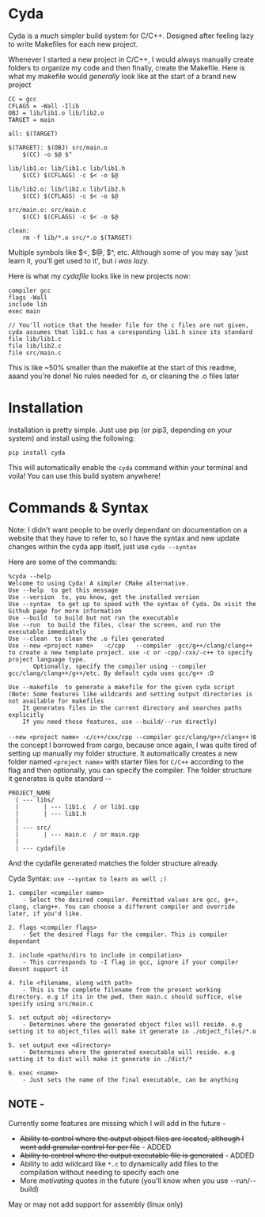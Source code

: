 # Cyda
Cyda is a *much* simpler build system for C/C++. Designed after feeling lazy to write Makefiles for each new project. 

Whenever I started a new project in C/C++, I would always manually create folders to organize my code and then finally, create the Makefile. 
Here is what my makefile would *generally* look like at the start of a brand new project
```make
CC = gcc
CFLAGS = -Wall -Ilib
OBJ = lib/lib1.o lib/lib2.o
TARGET = main

all: $(TARGET)

$(TARGET): $(OBJ) src/main.o
	$(CC) -o $@ $^

lib/lib1.o: lib/lib1.c lib/lib1.h
	$(CC) $(CFLAGS) -c $< -o $@

lib/lib2.o: lib/lib2.c lib/lib2.h
	$(CC) $(CFLAGS) -c $< -o $@

src/main.o: src/main.c
	$(CC) $(CFLAGS) -c $< -o $@

clean:
	rm -f lib/*.o src/*.o $(TARGET)
```
Multiple symbols like $<, $@, $^, etc. Although some of you may say 'just learn it, you'll get used to it', but *i was lazy.*

Here is what my *cydafile* looks like in new projects now:
```
compiler gcc
flags -Wall
include lib
exec main

// You'll notice that the header file for the c files are not given, cyda assumes that lib1.c has a coresponding lib1.h since its standard
file lib/lib1.c
file lib/lib2.c
file src/main.c
```
This is like ~50% smaller than the makefile at the start of this readme, aaand you're done! 
No rules needed for .o, or cleaning the .o files later

# Installation

Installation is pretty simple. Just use pip (or pip3, depending on your system) and install using the following:

`pip install cyda`

This will automatically enable the `cyda` command within your terminal and voila! You can use this build system anywhere!

# Commands & Syntax

Note: I didn't want people to be overly dependant on documentation on a website that they have to refer to, so I have the syntax and new update changes within the cyda app itself, just use `cyda --syntax`

Here are some of the commands:
```
%cyda --help
Welcome to using Cyda! A simpler CMake alternative.
Use --help  to get this message
Use --version  to, you know, get the installed version
Use --syntax  to get up to speed with the syntax of Cyda. Do visit the Github page for more information
Use --build  to build but not run the executable
Use --run  to build the files, clear the screen, and run the executable immediately
Use --clean  to clean the .o files generated
Use --new <project name>   -c/cpp   --compiler -gcc/g++/clang/clang++  to create a new template project. use -c or -cpp/-cxx/-c++ to specify project language type.
	   Optionally, specify the compiler using --compiler gcc/clang/clang++/g++/etc. By default cyda uses gcc/g++ :D

Use --makefile  to generate a makefile for the given cyda script
(Note: Some features like wildcards and setting output directories is not available for makefiles
    It generates files in the current directory and searches paths explicitly
    If you need those features, use --build/--run directly)
```
`--new <project name> -c/c++/cxx/cpp --compiler gcc/clang/g++/clang++` is the concept I borrowed from cargo, because once again, I was quite tired of setting up manually my folder structure. It automatically creates a new folder named `<project name>` with starter files for `C/C++` according to the flag and then optionally, you can specify the compiler. 
The folder structure it generates is quite standard --
```
PROJECT_NAME
  | --- libs/
  |       | --- lib1.c  / or lib1.cpp
  |       | --- lib1.h
  |
  | --- src/
  |       | --- main.c  / or main.cpp 
  |
  | --- cydafile
```
And the cydafile generated matches the folder structure already. 

Cyda Syntax: `use --syntax to learn as well ;)`
```
1. compiler <compiler name>
    - Select the desired compiler. Permitted values are gcc, g++, clang, clang++. You can choose a different compiler and override later, if you'd like.

2. flags <compiler flags>
    - Set the desired flags for the compiler. This is compiler dependant

3. include <paths/dirs to include in compilation>
    - This corresponds to -I flag in gcc, ignore if your compiler doesnt support it

4. file <filename, along with path>
    - This is the complete filename from the present working directory. e.g if its in the pwd, then main.c should suffice, else specify using src/main.c

5. set output obj <directory>
    - Determines where the generated object files will reside. e.g setting it to object_files will make it generate in ./object_files/*.o

5. set output exe <directory>
    - Determines where the generated executable will reside. e.g setting it to dist will make it generate in ./dist/*

6. exec <name>
    - Just sets the name of the final executable, can be anything
```

## NOTE -
Currently some features are missing which I will add in the future - 
  * ~~Ability to control where the output object files are located, although I wont add granular control for per file~~         - ADDED
  * ~~Ability to control where the output executable file is generated~~							- ADDED
  * Ability to add wildcard like `*.c` to dynamically add files to the compilation without needing to specify each one
  * More *motivating* quotes in the future (you'll know when you use --run/--build)
  
May or may not add support for assembly (linux only)

